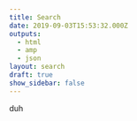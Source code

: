 ```yaml
---
title: Search
date: 2019-09-03T15:53:32.000Z
outputs:
  - html
  - amp
  - json
layout: search
draft: true
show_sidebar: false
---
```


duh